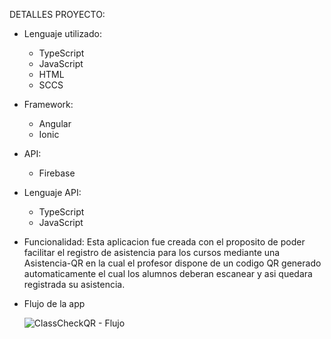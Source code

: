 DETALLES PROYECTO:

+ Lenguaje utilizado:
  - TypeScript
  - JavaScript
  - HTML
  - SCCS
 
+ Framework:
   - Angular
   - Ionic
 
+ API:
  - Firebase
 
+ Lenguaje API:
  - TypeScript
  - JavaScript
 
+ Funcionalidad:
Esta aplicacion fue creada con el proposito de poder facilitar el registro de asistencia para los cursos mediante una Asistencia-QR en la cual el profesor dispone de un codigo QR generado automaticamente el cual los alumnos deberan escanear y asi quedara registrada su asistencia.

+ Flujo de la app
  

  ![ClassCheckQR - Flujo](https://github.com/TheMidnightGuy/AppMovil-Ionic/assets/98906622/15f988ec-d68f-4b06-9621-21308a5c5ffb)

